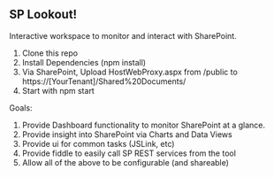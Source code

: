 SP Lookout!
---

Interactive workspace to monitor and interact with SharePoint.

1. Clone this repo
2. Install Dependencies (npm install)
3. Via SharePoint, Upload HostWebProxy.aspx from /public to https://[YourTenant]/Shared%20Documents/
4. Start with npm start


Goals:

1. Provide Dashboard functionality to monitor SharePoint at a glance.
2. Provide insight into SharePoint via Charts and Data Views
3. Provide ui for common tasks (JSLink, etc)
4. Provide fiddle to easily call SP REST services from the tool
5. Allow all of the above to be configurable (and shareable)
